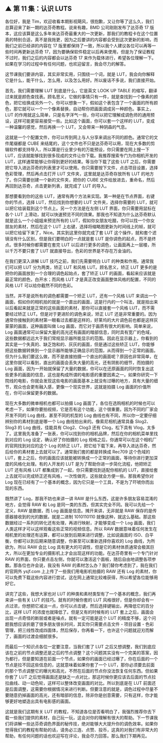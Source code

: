 ## ▲ 第 11 集：认识 LUTS
各位好，我是 Tim，欢迎收看本期影视飓风，很抱歉，又让你等了这么久，我们总算迎来了新一期的达芬奇教程。说来有趣，BMD 公司刚刚发布了达芬奇 17 版本，这应该算是这么多年来达芬奇最重大的一次更新，那我们的教程卡在这个位置真的特别合适，真不是我拖更，因为之后要讲的内容都会受到这次更新的影响，而我们之前已经讲的内容在 17 版里都保持了一致，所以我个人建议各位可以再等一些时间再更新达芬奇 17，因为要确保软件稳定以后再来使用，但是为了保证教程不过时，我们之后的内容都会以达芬奇 17 来作为载体进行，希望各位理解一下。如果在学习的过程中有任何问题，也欢迎留言，我会尽力的解答。

这节课我们要讲内容，其实非常实用，只围绕一个词，就是 LUT，我会向你解释它是什么，能干什么，怎么用，以及怎么用好。所以废话不多说，我们直接开始。

首先，我们需要理解 LUT 到底是什么，它是英文 LOOK UP TABLE 的缩写，翻译过来就是颜色查找表。顾名思义，它做的事情只有一件，就是查找到一个像素的颜色，把它给换成另外一个。你可以想象一下，假如这个表包含了一个画面的所有颜色，那它就可以一个一个像素替换，自动帮你把画面调成另一种颜色。事实上，LUT 的作用就这么简单，只是名字洋气一些，你可以把它理解成调色师的通用预设，这样可能更容易接受一些。比如这个画面，你可以套一个这样的 LUT，变成一种温馨的感觉，然后再换一个 LUT，又会带来一种阴森的气息。

这就是一个个配置文件，你可以传到网上与人分享来调出不同的颜色。通常它的文件尾缀都是 CUBE 来结尾的，这个文件也不只是达芬奇可以用，现在大多数的剪辑软件都支持导入，所以算是行业里少有的万能预设，你只需要在网上搜一下 LUT，应该就能够找到很多现成的文件让你下载。我推荐搜索专门为你相机开发的 LUT，这样通常能够让你得到更好的结果。等当你下载了这些 LUT 之后，你需要把它导入进达芬奇的列表里才可以使用。你只需要按下文件，点击项目设置，选择色彩管理，然后再点击打开 LUT 文件夹，这里就是达芬奇存放所有 LUT 的地方了。你只需要创建一个新的文件夹，把你的 CUBE 文件给放进去，重命名，然后再回到达芬奇，点击更新列表，就完成了 LUT 的导入。

那想要看到你的这些 LUT，通常有两个方法来实现。第一种是在节点界面，右键你的节点，选择 LUT，然后找到你想要的 LUT 文件夹，选择你需要的 LUT，就可以把它给装载到这个节点上。另一个方法是在左侧 LUT 界面，你只需要用鼠标在各个 LUT 上滑动，就可以快速预览不同的效果。那我也不知道为什么达芬奇默认就是这么一个小姐姐来预览所有的 LUT，假如你女朋友吃醋，你可以找一个你女朋友的素材，然后在这个 LUT 上右键，选择将缩略图更新为时间线上的帧，就可以把它给留下来了，Nice。其实到这里你就完成了套 LUT 这个操作，就和套个滤镜没有什么区别，但是我们要明白的一点就是套 LUT 是你调色的起点，而不是终点。很多时候你都需要在套完 LUT 以后进行更多的调色，让画面再上一层楼，所以千万不要只套了 LUT 就直接导出，色彩的世界是不存在万金油的。

在我们更深入讲解 LUT 技巧之前，我们先需要明白 LUT 的种类和作用。通常我们可以把 LUT 分为两类，矫正 LUT 和风格 LUT。顾名思义，矫正 LUT 更多的是把你的画面放到一个合理的调色起始点，套了矫正 LUT 的画面，看起来应该就是最正常的颜色，白开水；而风格 LUT 才是真正改变画面整体风格的配置，不同的风格 LUT 可以给你截然不同的色彩。

当然，并不是说所有的调色都需要一个矫正 LUT，还有一个风格 LUT 来调出一个画面，假如你的相机拍的就是一个直出的画面，这是行内的一个叫法，就是拍出来以后看起来就是正常的这些画面的素材，那你可以直接套一个风格 LUT，而不需要经过矫正 LUT。但是对于更进阶的调色来说，矫正 LUT 还是非常重要的。因为通常你接触到的素材第一眼看过去都是这样的，好莱坞的大片调色前也都是这样灰蒙蒙的画面，这种画面叫做 Log 画面，而它对于画质有很大的影响。简单来说，Log 画面通常可以保留大量的高光还有画面的暗部信息，同时具有宽广的色域，这些数据都远远大于我们常规显示器所能显示的范围。因此在显示器上，你看到的其实是一个失真的、缺乏饱和的、灰灰的画面，但是通过这些矫正 LUT，你能够把这些数据转换到一个显示器所能够正确显示的范围，从而得到一个正常的画面。但为什么我们要这么做，而不是直接拍摄一个直出的画面呢？原因也非常简单，在这里你就可以看到，直出的画面会丢失大量的高光，还有阴影的细节，而拍摄的 Log 画面，因为一开始就保留了大量的数据，你可以在还原画面的同时恢复出这些更多的画面的信息，这也是构成所谓的电影感的重要因素之一。如果你研究一下院线的电影，你就会发现这些电影的画面基本上就没有过曝的地方，具有大量的细节，观众也会更有融入感，更像一个现实世界，这就是拍摄 Log 画面的价值所在，你可以保留更多的数据。

现在大多数的微单相机也都可以拍摄 Log 画面了，各位在选购相机的时候也可以考虑一下，如果你要拍视频，它是否有这个功能，这个很重要。因为不同的厂家会开发不同的 Log 曲线，甚至不同的机型的 Log 曲线也有不同，所以你一定要仔细辨别你的素材到底是哪一个 Log 曲线拍出来的。像索尼相机通常具备 Slog2、Slog3 的 Log 曲线，佳能具有 Clog2、Clog3 还有 Clog，松下具有 Vlog，太多了。这里我先准备了一张表，你可以找到你的相机品牌，然后在你的相机菜单里找到对应的 Log 设定，确认好了你拍摄的 Log 规格之后，你通常可以在这个相机厂的官网找到对应的这个 Log 的矫正 LUT，把它给下载下来，再导入进达芬奇，然后给你的素材套上去就可以了。通常我们套的都是转换成 Rec709 这个色域的 LUT，套上之后，你的画面应该就能被转换成一个正常的画面，等待你进行更加深度的风格化处理。有的人开发的 LUT 是为了帮助你进一步简化流程，他把矫正 LUT 还有风格 LUT 都集成到了一起，你只需要找到适配你相机的 LUT，直接给套上去就可以完成矫正还有风格，一次性做完，这些就会方便一些。那我希望你对 Log 现在已经有了一个基本的概念，因为它只是一个工具，不是为了吓唬你而出现的东西。

既然讲了 Log，那我不妨也来讲一讲 RAW 是什么东西，这是许多朋友容易混淆的地方，会觉得 RAW 和 Log 是同一类的东西，但其实完全不同。我可以先给一个定义，RAW 是数据，而 Log 画面是信息。摊开来讲，无非就是 RAW 保存的是传感器接收到的光的数据，就是二进制 1010110110 就像这种，就这么基础。那这些数据经过一系列的转化还有处理，再进行映射，才能够变成一个 Log 画面，我们人类这样才可以这样观看这些正常的视频信息。所以 RAW 数据意味着任何发生在相机里的处理还有运算，都可以放到后期来进行调整，比如说画面的 ISO、白平衡，你都可以到后期来随意调整，你甚至可以重新选择你喜欢的 Log 曲线，为所欲为，所以 RAW 会比 Log 具有更大的可调性，但是它的素材体质通常会极其巨大，所以在更加专业的摄影机上才会出现这样的功能。在达芬奇里有一个专门针对 RAW 的界面，你只要点击左侧，你就可以激活这个面板，随后自由地调整各项参数。那各位也许会说，我没有 RAW 的素材怎么办？我们替你考虑到了，我在我们的官网外 ysjf.com 上上传了一些我们用电影机拍摄的 RAW 还有 Log 的素材，你可以免费下载这些内容进行尝试，这在网上通常比较难获得，所以希望各位能够用好它。

讲完了这些，我想大家也对 LUT 的种类和素材类型有了一个基本的概念，我们再来讲一些有关 LUT 的技巧。就有的时候你套的 LUT 风格很好，但是你却会有一点过浓，你想把它减淡一点，你可以点击键，然后选择键输出，再降低它的百分比，这样 LUT 的浓度也就降低了。但是又有的时候有的 LUT 套上之后，画面会出现一点奇怪的断层或者是噪点，就有一定可能是这个 LUT 的精度不够，这个问题我想应该折磨了很多朋友很长时间，其实你只需要点击文件 - 项目设置 - 色彩管理，把三线性改成四面体，然后保存，你再看一下，也许这个问题就迎刃而解了，画面的过渡会细腻很多。

而最后一个知识点各位一定要注意，当我们套了 LUT 之后又想调整，我们到底应该在之前的节点调整还是之后的节点调整？这个问题其实没有一个完美的答案，因为都行，但是要知道在前面一个节点，如果你的画面已经过曝了，你在后面的一个节点是拉不回这些信息的，这就意味着如果你套了一个 LUT，那你必须要去前面的那个节点调整它的曝光和高光，不然在后面的节点你没法恢复任何东西。但如果你套了 LUT 之后觉得画面还是缺乏一点对比，那这时候你更应该去后面的节点拉拉曲线、动一动色轮，这样可以整体改变画面的对比。所以到底是在 LUT 前面还是后面调整，这需要你根据情况来进行判断。但要注意的就是，调色过程中尽量不要随意扔掉画面的高光，还有暗部的信息，除非你是创意需要，只有这样，你才能够更好地塑造出具有电影感的画面。

这就是我们这期有关 LUT 的教程，不知道各位是否看明白了，我强烈推荐你去下载一些我们提供的素材，自己玩一玩，这会对你的理解有很大的帮助。下一节课我们将讲解一些达芬奇调色界面的秘传技，绝对能够大大提升你的调色效率。如果你觉得我们的教程有帮助的话，请务必三连、点赞、投币，这真的对我们有非常大的帮助，有任何问题的话也欢迎写在评论，我会尽力回答。那么我们下期再见。



